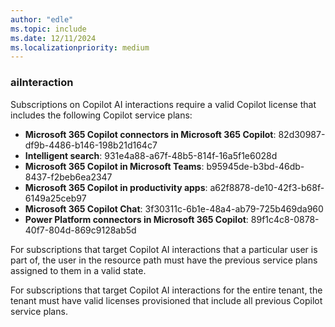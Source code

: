 ```yaml
---
author: "edle"
ms.topic: include
ms.date: 12/11/2024
ms.localizationpriority: medium
---
```


<!-- markdownlint-disable MD041-->

### aiInteraction

Subscriptions on Copilot AI interactions require a valid Copilot license that includes the following Copilot service plans:

* **Microsoft 365 Copilot connectors in Microsoft 365 Copilot**: 82d30987-df9b-4486-b146-198b21d164c7
* **Intelligent search**: 931e4a88-a67f-48b5-814f-16a5f1e6028d
* **Microsoft 365 Copilot in Microsoft Teams**: b95945de-b3bd-46db-8437-f2beb6ea2347
* **Microsoft 365 Copilot in productivity apps**: a62f8878-de10-42f3-b68f-6149a25ceb97
* **Microsoft 365 Copilot Chat**: 3f30311c-6b1e-48a4-ab79-725b469da960
* **Power Platform connectors in Microsoft 365 Copilot**: 89f1c4c8-0878-40f7-804d-869c9128ab5d

For subscriptions that target Copilot AI interactions that a particular user is part of, the user in the resource path must have the previous service plans assigned to them in a valid state.

For subscriptions that target Copilot AI interactions for the entire tenant, the tenant must have valid licenses provisioned that include all previous Copilot service plans.